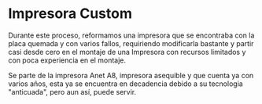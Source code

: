 # Impresora Custom

Durante este proceso, reformamos una impresora que se encontraba con la placa quemada y con varios fallos, requiriendo modificarla bastante y partir casi desde cero en el montaje de una Impresora con recursos limitados y con poca experiencia en el montaje.

Se parte de la impresora Anet A8, impresora asequible y que cuenta ya con varios años, esta ya se encuentra en decadencia debido a su tecnologia "anticuada", pero aun así, puede servir.
